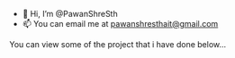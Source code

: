 - 👋 Hi, I’m @PawanShreSth
- 📫 You can email me at pawanshresthait@gmail.com

You can view some of the project that i have done below...
